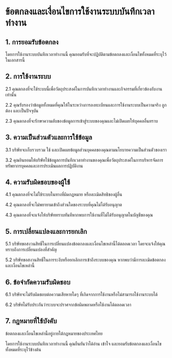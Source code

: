 # ข้อตกลงและเงื่อนไขการใช้งานระบบบันทึกเวลาทำงาน

## 1. การยอมรับข้อตกลง

โดยการใช้งานระบบบันทึกเวลาทำงานนี้ คุณยอมรับที่จะปฏิบัติตามข้อตกลงและเงื่อนไขทั้งหมดที่ระบุไว้ในเอกสารนี้

## 2. การใช้งานระบบ

2.1 คุณตกลงที่จะใช้ระบบนี้เพื่อวัตถุประสงค์ในการบันทึกเวลาทำงานและกิจกรรมที่เกี่ยวข้องกับงานเท่านั้น

2.2 คุณรับรองว่าข้อมูลทั้งหมดที่คุณให้ในระหว่างการลงทะเบียนและการใช้งานระบบเป็นความจริง ถูกต้อง และเป็นปัจจุบัน

2.3 คุณตกลงที่จะรักษาความลับของข้อมูลการเข้าสู่ระบบของคุณและไม่เปิดเผยให้บุคคลอื่นทราบ

## 3. ความเป็นส่วนตัวและการใช้ข้อมูล

3.1 บริษัทจะเก็บรวบรวม ใช้ และเปิดเผยข้อมูลส่วนบุคคลของคุณตามนโยบายความเป็นส่วนตัวของเรา

3.2 คุณยินยอมให้บริษัทใช้ข้อมูลการบันทึกเวลาทำงานของคุณเพื่อวัตถุประสงค์ในการบริหารจัดการทรัพยากรบุคคลและการประเมินผลการปฏิบัติงาน

## 4. ความรับผิดชอบของผู้ใช้

4.1 คุณตกลงที่จะไม่ใช้ระบบในทางที่ผิดกฎหมาย หรือละเมิดสิทธิของผู้อื่น

4.2 คุณตกลงที่จะไม่พยายามเข้าถึงส่วนใดของระบบที่คุณไม่ได้รับอนุญาต

4.3 คุณตกลงที่จะแจ้งให้บริษัททราบทันทีหากพบการใช้งานที่ไม่ได้รับอนุญาตในบัญชีของคุณ

## 5. การเปลี่ยนแปลงและการยกเลิก

5.1 บริษัทขอสงวนสิทธิ์ในการเปลี่ยนแปลงข้อตกลงและเงื่อนไขเหล่านี้ได้ตลอดเวลา โดยจะแจ้งให้คุณทราบถึงการเปลี่ยนแปลงที่สำคัญ

5.2 บริษัทขอสงวนสิทธิ์ในการระงับหรือยกเลิกการเข้าถึงระบบของคุณ หากพบว่ามีการละเมิดข้อตกลงและเงื่อนไขเหล่านี้

## 6. ข้อจำกัดความรับผิดชอบ

6.1 บริษัทจะไม่รับผิดชอบต่อความเสียหายใดๆ ที่เกิดจากการใช้งานหรือไม่สามารถใช้งานระบบได้

6.2 บริษัทไม่รับประกันว่าระบบจะปราศจากข้อผิดพลาดหรือใช้งานได้ตลอดเวลา

## 7. กฎหมายที่ใช้บังคับ

ข้อตกลงและเงื่อนไขเหล่านี้อยู่ภายใต้กฎหมายของประเทศไทย

โดยการใช้งานระบบบันทึกเวลาทำงานนี้ คุณยืนยันว่าได้อ่าน เข้าใจ และยอมรับข้อตกลงและเงื่อนไขทั้งหมดที่ระบุไว้ข้างต้น
